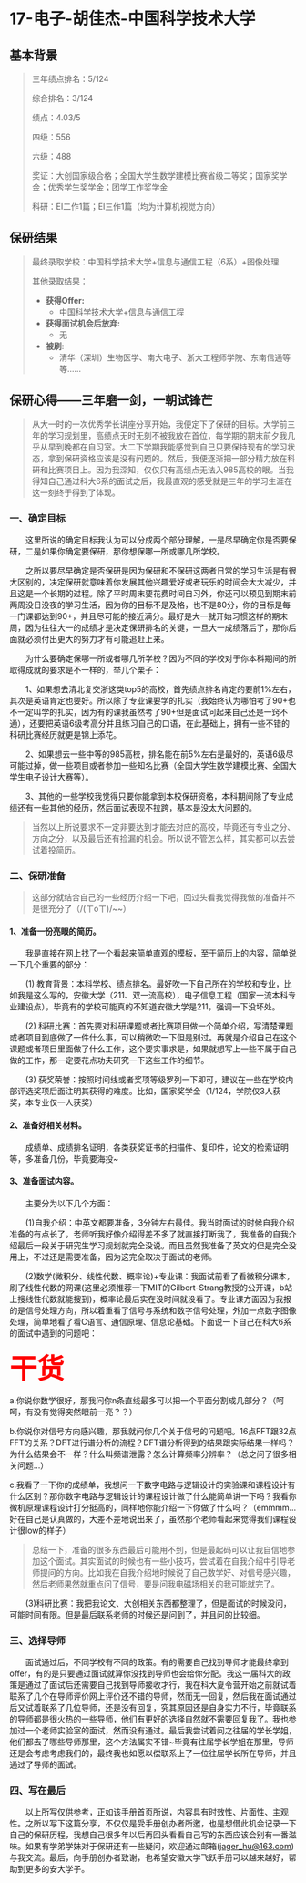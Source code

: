 # 17-电子-胡佳杰-中国科学技术大学

## 基本背景

> 三年绩点排名：5/124
>
> 综合排名：3/124
>
> 绩点：4.03/5
>
> 四级：556
>
> 六级：488
>
> 奖证：大创国家级合格；全国大学生数学建模比赛省级二等奖；国家奖学金；优秀学生奖学金；团学工作奖学金
>
> 科研：EI二作1篇；EI三作1篇（均为计算机视觉方向）

## 保研结果

> 最终录取学校：中国科学技术大学+信息与通信工程（6系）+图像处理
>
> 其他录取结果：
>
> * **获得Offer:**
>   * 中国科学技术大学+信息与通信工程
> * **获得面试机会后放弃:**
>   * 无
> * **被刷**:
>   * 清华（深圳）生物医学、南大电子、浙大工程师学院、东南信通等等......

## 保研心得——三年磨一剑，一朝试锋芒
> 从大一时的一次优秀学长讲座分享开始，我便定下了保研的目标。大学前三年的学习规划里，高绩点无时无刻不被我放在首位，每学期的期末前夕我几乎从早到晚都在自习室。大二下学期我能感觉到自己只要保持现有的学习状态，拿到保研资格应该是没有问题的。然后，我便逐渐把一部分精力放在科研和比赛项目上。因为我深知，仅仅只有高绩点无法入985高校的眼。当我得知自己通过科大6系的面试之后，我最直观的感受就是三年的学习生涯在这一刻终于得到了体现。
### 一、确定目标
&emsp;&emsp;这里所说的确定目标我认为可以分成两个部分理解，一是尽早确定你是否要保研，二是如果你确定要保研，那你想保哪一所或哪几所学校。

&emsp;&emsp;之所以要尽早确定是否保研是因为保研和不保研这两者日常的学习生活是有很大区别的，决定保研就意味着你发展其他兴趣爱好或者玩乐的时间会大大减少，并且这是一个长期的过程。除了平时周末要花费时间自习外，你还可以预见到期末前两周没日没夜的学习生活，因为你的目标不是及格，也不是80分，你的目标是每一门课都达到90+，并且尽可能的接近满分。最好是大一就开始习惯这样的期末周，因为往往大一的成绩才是决定保研排名的关键，一旦大一成绩落后了，那你后面就必须付出更大的努力才有可能追赶上来。

&emsp;&emsp;为什么要确定保哪一所或者哪几所学校？因为不同的学校对于你本科期间的所取得成就的要求是不一样的，举几个栗子：

&emsp;&emsp;1、如果想去清北复交浙这类top5的高校，首先绩点排名肯定的要前1%左右，其次是英语肯定也要好。所以除了专业课要学的扎实（我始终认为哪怕考了90+也不一定叫学的扎实，因为有的课我虽然考了90+但是面试问起来自己还是一窍不通），还要把英语6级考高分并且练习自己的口语，在此基础上，拥有一些不错的科研比赛经历就更是锦上添花。

&emsp;&emsp;2、如果想去一些中等的985高校，排名能在前5%左右是最好的，英语6级尽可能过掉，做一些项目或者参加一些知名比赛（全国大学生数学建模比赛、全国大学生电子设计大赛等）。

&emsp;&emsp;3、其他的一些学校我觉得只要你能拿到本校保研资格，本科期间除了专业成绩还有一些其他的经历，然后面试表现不拉跨，基本是没太大问题的。
> 当然以上所说要求不一定非要达到才能去对应的高校，毕竟还有专业之分、方向之分，以及最后还有捡漏的机会。所以说不管怎么样，其实都可以去尝试着投简历。

### 二、保研准备
> 这部分就结合自己的一些经历介绍一下吧，回过头看我觉得我做的准备并不是很充分了（/(ㄒoㄒ)/~~）

#### 1、准备一份亮眼的简历。

&emsp;&emsp;我是直接在网上找了一个看起来简单直观的模板，至于简历上的内容，简单说一下几个重要的部分：

&emsp;&emsp;(1) 教育背景：本科学校、绩点排名。最好吹一下自己所在的学校和专业，比如我是这么写的，安徽大学（211、双一流高校），电子信息工程（国家一流本科专业建设点），毕竟有的学校可能真的不知道安徽大学是211，强调一下没坏处。

&emsp;&emsp;(2) 科研比赛：首先要对科研课题或者比赛项目做一个简单介绍，写清楚课题或者项目到底做了一件什么事，可以稍微吹一下但是别过。再就是介绍自己在这个课题或者项目里面做了什么工作，这个要实事求是，如果就想写上一些不属于自己做的工作，那一定要花点功夫研究一下这些工作的细节。

&emsp;&emsp;(3) 获奖荣誉：按照时间线或者奖项等级罗列一下即可，建议在一些在学校内部评选奖项后面注明其获得的难度。比如，国家奖学金（1/124，学院仅3人获奖，本专业仅一人获奖）

#### 2、准备好相关材料。

&emsp;&emsp;成绩单、成绩排名证明，各类获奖证书的扫描件、复印件，论文的检索证明等，多准备几份，毕竟要海投~

#### 3、准备面试内容。

&emsp;&emsp;主要分为以下几个方面：

&emsp;&emsp;(1)自我介绍：中英文都要准备，3分钟左右最佳。我当时面试的时候自我介绍准备的有点长了，老师听我好像介绍得差不多了就直接打断我了，我准备的自我介绍最后一段关于研究生学习规划就完全没说。而且虽然我准备了英文的但是完全没用上，不过还是需要准备，因为这完全取决于面试的老师。

&emsp;&emsp;(2)数学(微积分、线性代数、概率论)+专业课：我面试前看了看微积分课本，刷了线性代数的网课(这里必须推荐一下MIT的Gilbert-Strang教授的公开课，b站上搜线性代数就能搜到)，概率论最后实在没时间就没看了。专业课方面因为我报的是信号处理方向，所以着重看了信号与系统和数字信号处理，外加一点数字图像处理，简单地看了看C语言、通信原理、信息论基础。下面说一下自己在科大6系的面试中遇到的问题吧：

**<font size=32><font color=#FF0000 >干货</font></font>**

a.你说你数学很好，那我问你n条直线最多可以把一个平面分割成几部分？（呵呵，有没有觉得突然眼前一亮？？）

b.你说你对信号方向感兴趣，那我就问你几个关于信号的问题吧。16点FFT跟32点FFT的关系？DFT进行谱分析的流程？DFT谱分析得到的结果跟实际结果一样吗？为什么结果会不一样？什么叫频谱泄露？怎么计算频率分辨率？（总之问了很多相关问题...）

c.我看了一下你的成绩单，我想问一下数字电路与逻辑设计的实验课和课程设计有什么区别？那你数字电路与逻辑设计的课程设计做了什么能简单讲一下吗？我看你微机原理课程设计打分挺高的，同样地你能介绍一下你做了什么吗？（emmmm...好在自己是认真做的，大差不差地说出来了，虽然那个老师看起来觉得我们课程设计很low的样子）
> 总结一下，准备的很多东西最后可能用不到，但是最起码可以让我自信地参加这个面试。其实面试的时候也有一些小技巧，尝试着在自我介绍中引导老师提问的方向。比如我在自我介绍地时候说了自己数学好、对信号感兴趣，然后老师果然就重点问了信号，要是问我电磁场相关的我可能就完了。

&emsp;&emsp;(3)科研比赛：我把我论文、大创相关东西都整理了，但是面试的时候没问，可能时间有限。但是最后联系老师的时候还是问到了，并且问的比较细。

### 三、选择导师
&emsp;&emsp;面试通过后，不同学校有不同的政策。有的需要自己找到导师才能最终拿到offer，有的是只要通过面试就算你没找到导师也会给你分配。我这一届科大的政策是通过了面试后还需要自己找到导师接收才行，我在科大夏令营开始之前就试着联系了几个在导师评价网上评价还不错的导师，然而无一回复，然后我在面试通过后又试着联系了几位导师，还是没有回复，究其原因还是自身实力不行，毕竟联系的导师都是很火热的一些导师，他们有更好的选择自然就不需要回复我了。我也参加过一个老师实验室的面试，然而没有通过。最后我尝试着问之往届的学长学姐，他们都去了哪些导师那里，这个方法属实不错~毕竟有往届学长学姐在那里，导师还是会考虑考虑我们的，最终我也如愿以偿联系上了一位往届学长所在导师，并且通过了导师的面试。

### 四、写在最后
&emsp;&emsp;以上所写仅供参考，正如该手册首页所说，内容具有时效性、片面性、主观性。之所以写下这篇分享，不仅仅是受手册创办者所邀，也是想借此机会记录一下自己的保研历程，我想自己很多年以后再回头看看自己写的东西应该会别有一番滋味。如果有学弟学妹对于保研还有一些疑问，欢迎通过邮箱(jager_hu@163.com)与我交流。最后，向手册创办者致谢，也希望安徽大学飞跃手册可以越来越好，帮助到更多的安大学子。
